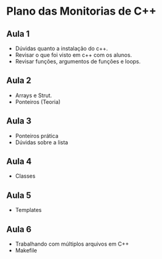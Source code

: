# Plano das Monitorias de C++
## Aula 1

* Dúvidas quanto a instalação do c++.
* Revisar o que foi visto em c++ com os alunos.
* Revisar funções, argumentos de funções e loops.

## Aula 2
* Arrays e Strut.
* Ponteiros (Teoria)

## Aula 3

* Ponteiros prática
* Dúvidas sobre a lista

## Aula 4

* Classes 

## Aula 5

* Templates 

## Aula 6

* Trabalhando com múltiplos arquivos em C++
* Makefile